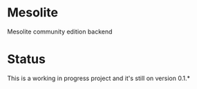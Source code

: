# Mesolite
Mesolite community edition backend

# Status
This is a working in progress project and it's still on version 0.1.*
